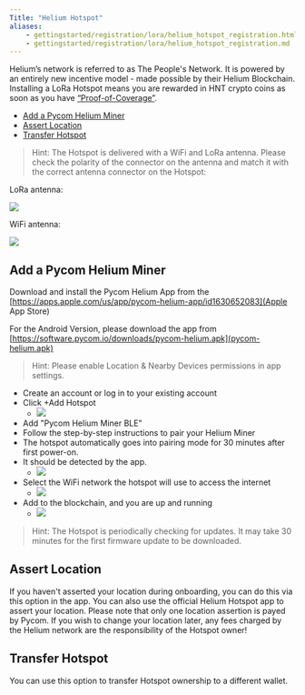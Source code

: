 ```yaml
---
Title: "Helium Hotspot"
aliases:
    - gettingstarted/registration/lora/helium_hotspot_registration.html
    - gettingstarted/registration/lora/helium_hotspot_registration.md
---
```


Helium’s network is referred to as The People's Network. It is powered by an entirely new incentive model - made possible by their Helium Blockchain.
Installing a LoRa Hotspot means you are rewarded in HNT crypto coins as soon as you have [“Proof-of-Coverage”](https://docs.helium.com/blockchain/proof-of-coverage/).

* [Add a Pycom Helium Miner](#add-a-pycom-helium-miner)
* [Assert Location](#assert-location)
* [Transfer Hotspot](#transfer-hotspot)

> Hint: The Hotspot is delivered with a WiFi and LoRa antenna. Please check the polarity of the connector on the antenna and match it with the correct antenna connector on the Hotspot:

LoRa antenna:

![](/gitbook/assets/lorawan/helium/lora_antenna.png)

WiFi antenna:

![](/gitbook/assets/lorawan/helium/wifi_antenna.png)


## Add a Pycom Helium Miner

Download and install the Pycom Helium App from the [https://apps.apple.com/us/app/pycom-helium-app/id1630652083](Apple App Store)

For the Android Version, please download the app from [https://software.pycom.io/downloads/pycom-helium.apk](pycom-helium.apk)
> Hint: Please enable Location & Nearby Devices permissions in app settings.

  * Create an account or log in to your existing account
  * Click +Add Hotspot
    * ![](/gitbook/assets/lorawan/helium/helium_reg_1.png)
  * Add "Pycom Helium Miner BLE"
  * Follow the step-by-step instructions to pair your Helium Miner
  * The hotspot automatically goes into pairing mode for 30 minutes after first power-on.
  * It should be detected by the app.
    * ![](/gitbook/assets/lorawan/helium/helium_reg_8.png)
  * Select the WiFi network the hotspot will use to access the internet
    * ![](/gitbook/assets/lorawan/helium/helium_reg_9.png)
  * Add to the blockchain, and you are up and running
    * ![](/gitbook/assets/lorawan/helium/helium_reg_15.png)

> Hint: The Hotspot is periodically checking for updates. It may take 30 minutes for the first firmware update to be downloaded.

## Assert Location

If you haven't asserted your location during onboarding, you can do this via this option in the app. You can also use the official Helium Hotspot app to assert your location. Please note that only one location assertion is payed by Pycom. If you wish to change your location later, any fees charged by the Helium network are the responsibility of the Hotspot owner!

## Transfer Hotspot

You can use this option to transfer Hotspot ownership to a different wallet.
